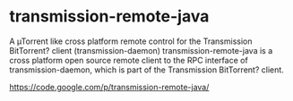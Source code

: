 # transmission-remote-java
A µTorrent like cross platform remote control for the Transmission BitTorrent? client (transmission-daemon) transmission-remote-java is a cross platform open source remote client to the RPC interface of transmission-daemon, which is part of the Transmission BitTorrent? client. 

https://code.google.com/p/transmission-remote-java/
